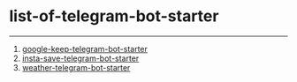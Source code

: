 # list-of-telegram-bot-starter

---

1. [google-keep-telegram-bot-starter](https://github.com/kyemets/gkeep-bot-starter)
2. [insta-save-telegram-bot-starter](https://github.com/kyemets/gkeep-bot-starter)
3. [weather-telegram-bot-starter](https://github.com/kyemets/weather-telegram-bot)

